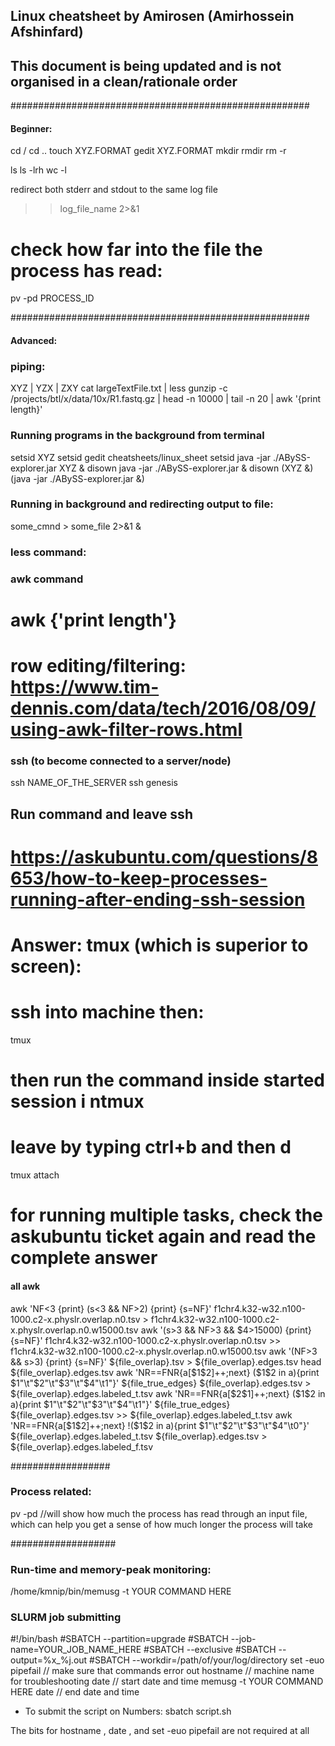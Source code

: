 ## Linux cheatsheet by Amirosen (Amirhossein Afshinfard)
## This document is being updated and is not organised in a clean/rationale order

######################################################
#### Beginner:
cd /
cd ..
touch XYZ.FORMAT
gedit XYZ.FORMAT
mkdir
rmdir
rm -r

ls
ls -lrh
wc -l

redirect both stderr and stdout to the same log file
>>log_file_name 2>&1


# check how far into the file the process has read:
pv -pd PROCESS_ID

######################################################
#### Advanced:

### piping:
XYZ | YZX | ZXY
	cat largeTextFile.txt | less
	gunzip -c /projects/btl/x/data/10x/R1.fastq.gz | head -n 10000 | tail -n 20 | awk '{print length}'

### Running programs in the background from terminal
setsid XYZ
	setsid gedit cheatsheets/linux_sheet
	setsid java -jar ./ABySS-explorer.jar
XYZ & disown
	java -jar ./ABySS-explorer.jar & disown
(XYZ &)
	(java -jar ./ABySS-explorer.jar &)

### Running in background and redirecting output to file:
some_cmnd > some_file 2>&1 &

### less command:



### awk command
# awk {'print length'}
# row editing/filtering: https://www.tim-dennis.com/data/tech/2016/08/09/using-awk-filter-rows.html

### ssh (to become connected to a server/node)
ssh NAME_OF_THE_SERVER
	ssh genesis
## Run command and leave ssh
# https://askubuntu.com/questions/8653/how-to-keep-processes-running-after-ending-ssh-session
# Answer: tmux (which is superior to screen):
# ssh into machine then:
tmux
# then run the command inside started session i ntmux
# leave by typing ctrl+b and then d
tmux attach
# for running multiple tasks, check the askubuntu ticket again and read the complete answer




#### all awk
awk 'NF<3 {print} (s<3 && NF>2) {print} {s=NF}' f1chr4.k32-w32.n100-1000.c2-x.physlr.overlap.n0.tsv > f1chr4.k32-w32.n100-1000.c2-x.physlr.overlap.n0.w15000.tsv
awk '(s>3 && NF>3 && $4>15000) {print} {s=NF}' f1chr4.k32-w32.n100-1000.c2-x.physlr.overlap.n0.tsv >> f1chr4.k32-w32.n100-1000.c2-x.physlr.overlap.n0.w15000.tsv
awk '(NF>3 && s>3) {print} {s=NF}' ${file_overlap}.tsv > ${file_overlap}.edges.tsv
head ${file_overlap}.edges.tsv
awk 'NR==FNR{a[$1$2]++;next} ($1$2 in a){print $1"\t"$2"\t"$3"\t"$4"\t1"}' ${file_true_edges} ${file_overlap}.edges.tsv > ${file_overlap}.edges.labeled_t.tsv
awk 'NR==FNR{a[$2$1]++;next} ($1$2 in a){print $1"\t"$2"\t"$3"\t"$4"\t1"}' ${file_true_edges} ${file_overlap}.edges.tsv >> ${file_overlap}.edges.labeled_t.tsv
awk 'NR==FNR{a[$1$2]++;next} !($1$2 in a){print $1"\t"$2"\t"$3"\t"$4"\t0"}' ${file_overlap}.edges.labeled_t.tsv ${file_overlap}.edges.tsv > ${file_overlap}.edges.labeled_f.tsv



##################
### Process related:
pv -pd <pid>  //will show how much the process has read through an input file, which can help you get a sense of how much longer the process will take


###################
### Run-time and memory-peak monitoring:
/home/kmnip/bin/memusg -t YOUR COMMAND HERE


### SLURM job submitting

#!/bin/bash
#SBATCH --partition=upgrade
#SBATCH --job-name=YOUR_JOB_NAME_HERE
#SBATCH --exclusive
#SBATCH --output=%x_%j.out
#SBATCH --workdir=/path/of/your/log/directory
set -euo pipefail // make sure that commands error out
hostname // machine name for troubleshooting
date // start date and time
memusg -t YOUR COMMAND HERE
date // end date and time
- To submit the script on Numbers:
sbatch script.sh

The bits for hostname , date , and set -euo pipefail are not required at all
